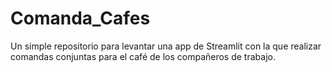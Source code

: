 # Comanda_Cafes
Un simple repositorio para levantar una app de Streamlit con la que realizar comandas conjuntas para el café de los compañeros de trabajo.
